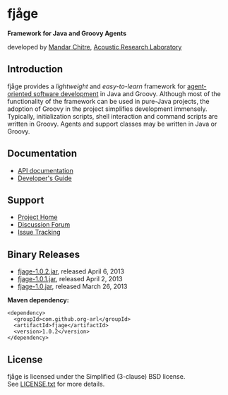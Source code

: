 fjåge
=====
**Framework for Java and Groovy Agents**

developed by [Mandar Chitre](http://www.chitre.net), [Acoustic Research Laboratory](http://www.arl.nus.edu.sg)

Introduction
------------

fjåge provides a *lightweight* and *easy-to-learn* framework for [agent-oriented software development](http://en.wikipedia.org/wiki/Agent-oriented_programming) in Java and Groovy. Although most of the functionality of the framework can be used in pure-Java projects, the adoption of Groovy in the project simplifies development immensely. Typically, initialization scripts, shell interaction and command scripts are written in Groovy. Agents and support classes may be written in Java or Groovy.

Documentation
-------------

* [API documentation](http://org-arl.github.com/fjage/javadoc/)
* [Developer's Guide](http://org-arl.github.com/fjage/doc/html/)

Support
-------

* [Project Home](http://github.com/org-arl/fjage)
* [Discussion Forum](http://groups.google.com/forum/#!forum/fjage-users)
* [Issue Tracking](http://github.com/org-arl/fjage/issues)

Binary Releases
---------------

* [fjage-1.0.2.jar](http://search.maven.org/remotecontent?filepath=com/github/org-arl/fjage/1.0.2/fjage-1.0.2.jar), released April 6, 2013
* [fjage-1.0.1.jar](http://search.maven.org/remotecontent?filepath=com/github/org-arl/fjage/1.0.1/fjage-1.0.1.jar), released April 2, 2013
* [fjage-1.0.jar](http://search.maven.org/remotecontent?filepath=com/github/org-arl/fjage/1.0/fjage-1.0.jar), released March 26, 2013

**Maven dependency:**

    <dependency>
      <groupId>com.github.org-arl</groupId>
      <artifactId>fjage</artifactId>
      <version>1.0.2</version>
    </dependency>

License
-------

fjåge is licensed under the Simplified (3-clause) BSD license.  
See [LICENSE.txt](http://github.com/org-arl/fjage/blob/master/LICENSE.txt) for more details.
